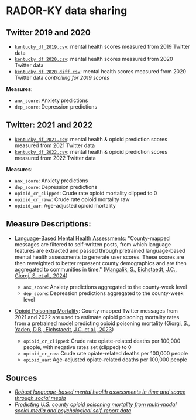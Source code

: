 # RADOR-KY data sharing

## Twitter 2019 and 2020
* [`kentucky_df_2019.csv`](): mental health scores measured from 2019 Twitter data
* [`kentucky_df_2020.csv`](): mental health scores measured from 2020 Twitter data 
* [`kentucky_df_2020_diff.csv`](): mental health scores measured from 2020 Twitter data *controlling for 2019 scores*

**Measures**:
  *  `anx_score`: Anxiety predictions
  * `dep_score`: Depression predictions
 


## Twitter: 2021 and 2022
* [`kentucky_df_2021.csv`](): mental health & opioid prediction scores measured from 2021 Twitter data
* [`kentucky_df_2022.csv`](): mental health & opioid prediction scores measured from 2022 Twitter data
  
**Measures**:
- `anx_score`: Anxiety predictions 
- `dep_score`: Depression predictions 
- `opioid_cr_clipped`: Crude rate opioid mortality clipped to 0 
- `opioid_cr_raww`: Crude rate opioid mortality raw
- `opioid_aar`: Age-adjusted opioid mortality


## Measure Descriptions: 

* <ins>Language-Based Mental Health Assessments</ins>: "County-mapped messages are filtered to self-written posts, from which language features are extracted and passed through pretrained language-based mental health assessments to generate user scores. These scores are then reweighted to better represent county demographics and are then aggregated to communities in time." ([Mangalik, S., Eichstaedt, J.C., Giorgi, S. et al., 2024](https://www.nature.com/articles/s41746-024-01100-0))
  * `anx_score`: Anxiety predictions aggregated to the county-week level
  * `dep_score`: Depression predictions aggregated to the county-week level
 
* <ins>Opioid Poisoning Mortality</ins>: County-mapped Twitter messages from 2021 and 2022 are used to estimate opioid poisoning mortality rates from a pretrained model predicting opioid poisoning mortality ([Giorgi, S., Yaden, D.B., Eichstaedt, J.C. et al., 2023](https://www.nature.com/articles/s41598-023-34468-2))
  * `opioid_cr_clipped`: Crude rate opiate-related deaths per 100,000 people, with negative rates set (clipped) to 0
  * `opioid_cr_raw`: Crude rate opiate-related deaths per 100,000 people
  * `opioid_aar`: Age-adjusted opiate-related deaths per 100,000 people



## Sources

* *[Robust language-based mental health assessments in time and space through social media
](https://www.nature.com/articles/s41746-024-01100-0)*
* *[Predicting U.S. county opioid poisoning mortality from multi-modal social media and psychological self-report data
](https://www.nature.com/articles/s41598-023-34468-2)*
